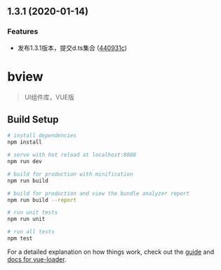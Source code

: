 ## 1.3.1 (2020-01-14)


### Features

* 发布1.3.1版本，提交d.ts集合 ([440931c](https://gitlab.cmss.com/BFS/bview/commit/440931c4d73e01dee6d233b277b8c14e5bbbe161))



# bview

> UI组件库，VUE版

## Build Setup

``` bash
# install dependencies
npm install

# serve with hot reload at localhost:8080
npm run dev

# build for production with minification
npm run build

# build for production and view the bundle analyzer report
npm run build --report

# run unit tests
npm run unit

# run all tests
npm test
```

For a detailed explanation on how things work, check out the [guide](http://vuejs-templates.github.io/webpack/) and [docs for vue-loader](http://vuejs.github.io/vue-loader).
